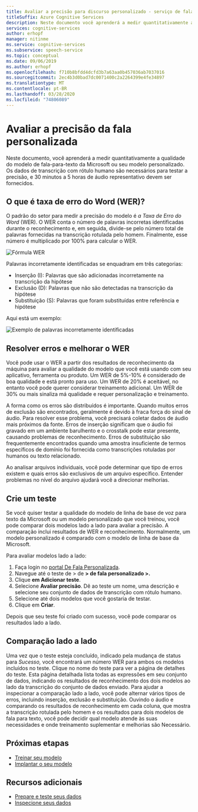 ```yaml
---
title: Avaliar a precisão para discurso personalizado - serviço de fala
titleSuffix: Azure Cognitive Services
description: Neste documento você aprenderá a medir quantitativamente a qualidade do nosso modelo de fala-texto ou seu modelo personalizado. Os dados de transcrição com rótulo humano são necessários para testar a precisão, e 30 minutos a 5 horas de áudio representativo devem ser fornecidos.
services: cognitive-services
author: erhopf
manager: nitinme
ms.service: cognitive-services
ms.subservice: speech-service
ms.topic: conceptual
ms.date: 09/06/2019
ms.author: erhopf
ms.openlocfilehash: f710b8bfdd4dcfd3b7a63aa0b457036ab7037016
ms.sourcegitcommit: 2ec4b3d0bad7dc0071400c2a2264399e4fe34897
ms.translationtype: MT
ms.contentlocale: pt-BR
ms.lasthandoff: 03/28/2020
ms.locfileid: "74806089"
---
```

# <a name="evaluate-custom-speech-accuracy"></a>Avaliar a precisão da fala personalizada

Neste documento, você aprenderá a medir quantitativamente a qualidade do modelo de fala-para-texto da Microsoft ou seu modelo personalizado. Os dados de transcrição com rótulo humano são necessários para testar a precisão, e 30 minutos a 5 horas de áudio representativo devem ser fornecidos.

## <a name="what-is-word-error-rate-wer"></a>O que é taxa de erro do Word (WER)?

O padrão do setor para medir a precisão do modelo é *a Taxa de Erro do Word* (WER). O WER conta o número de palavras incorretas identificadas durante o reconhecimento e, em seguida, divide-se pelo número total de palavras fornecidas na transcrição rotulada pelo homem. Finalmente, esse número é multiplicado por 100% para calcular o WER.

![Fórmula WER](./media/custom-speech/custom-speech-wer-formula.png)

Palavras incorretamente identificadas se enquadram em três categorias:

* Inserção (I): Palavras que são adicionadas incorretamente na transcrição da hipótese
* Exclusão (D): Palavras que não são detectadas na transcrição da hipótese
* Substituição (S): Palavras que foram substituídas entre referência e hipótese

Aqui está um exemplo:

![Exemplo de palavras incorretamente identificadas](./media/custom-speech/custom-speech-dis-words.png)

## <a name="resolve-errors-and-improve-wer"></a>Resolver erros e melhorar o WER

Você pode usar o WER a partir dos resultados de reconhecimento da máquina para avaliar a qualidade do modelo que você está usando com seu aplicativo, ferramenta ou produto. Um WER de 5%-10% é considerado de boa qualidade e está pronto para uso. Um WER de 20% é aceitável, no entanto você pode querer considerar treinamento adicional. Um WER de 30% ou mais sinaliza má qualidade e requer personalização e treinamento.

A forma como os erros são distribuídos é importante. Quando muitos erros de exclusão são encontrados, geralmente é devido à fraca força do sinal de áudio. Para resolver esse problema, você precisará coletar dados de áudio mais próximos da fonte. Erros de inserção significam que o áudio foi gravado em um ambiente barulhento e o crosstalk pode estar presente, causando problemas de reconhecimento. Erros de substituição são frequentemente encontrados quando uma amostra insuficiente de termos específicos de domínio foi fornecida como transcrições rotuladas por humanos ou texto relacionado.

Ao analisar arquivos individuais, você pode determinar que tipo de erros existem e quais erros são exclusivos de um arquivo específico. Entender problemas no nível do arquivo ajudará você a direcionar melhorias.

## <a name="create-a-test"></a>Crie um teste

Se você quiser testar a qualidade do modelo de linha de base de voz para texto da Microsoft ou um modelo personalizado que você treinou, você pode comparar dois modelos lado a lado para avaliar a precisão. A comparação inclui resultados de WER e reconhecimento. Normalmente, um modelo personalizado é comparado com o modelo de linha de base da Microsoft.

Para avaliar modelos lado a lado:

1. Faça login no [portal De Fala Personalizada](https://speech.microsoft.com/customspeech).
2. Navegue até o teste de > de **> de fala personalizado >.**
3. Clique **em Adicionar teste**.
4. Selecione **Avaliar precisão**. Dê ao teste um nome, uma descrição e selecione seu conjunto de dados de transcrição com rótulo humano.
5. Selecione até dois modelos que você gostaria de testar.
6. Clique em **Criar**.

Depois que seu teste foi criado com sucesso, você pode comparar os resultados lado a lado.

## <a name="side-by-side-comparison"></a>Comparação lado a lado

Uma vez que o teste esteja concluído, indicado pela mudança de status para *Sucesso,* você encontrará um número WER para ambos os modelos incluídos no teste. Clique no nome do teste para ver a página de detalhes do teste. Esta página detalhada lista todas as expressões em seu conjunto de dados, indicando os resultados de reconhecimento dos dois modelos ao lado da transcrição do conjunto de dados enviado. Para ajudar a inspecionar a comparação lado a lado, você pode alternar vários tipos de erros, incluindo inserção, exclusão e substituição. Ouvindo o áudio e comparando os resultados de reconhecimento em cada coluna, que mostra a transcrição rotulada pelo homem e os resultados para dois modelos de fala para texto, você pode decidir qual modelo atende às suas necessidades e onde treinamento suplementar e melhorias são Necessário.

## <a name="next-steps"></a>Próximas etapas

* [Treinar seu modelo](how-to-custom-speech-train-model.md)
* [Implantar o seu modelo](how-to-custom-speech-deploy-model.md)

## <a name="additional-resources"></a>Recursos adicionais

* [Prepare e teste seus dados](how-to-custom-speech-test-data.md)
* [Inspecione seus dados](how-to-custom-speech-inspect-data.md)
